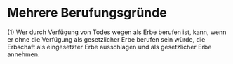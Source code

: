 # Mehrere Berufungsgründe

(1) Wer durch Verfügung von Todes wegen als Erbe berufen ist, kann, wenn er ohne die Verfügung als gesetzlicher Erbe berufen sein würde, die Erbschaft als eingesetzter Erbe ausschlagen und als gesetzlicher Erbe annehmen.